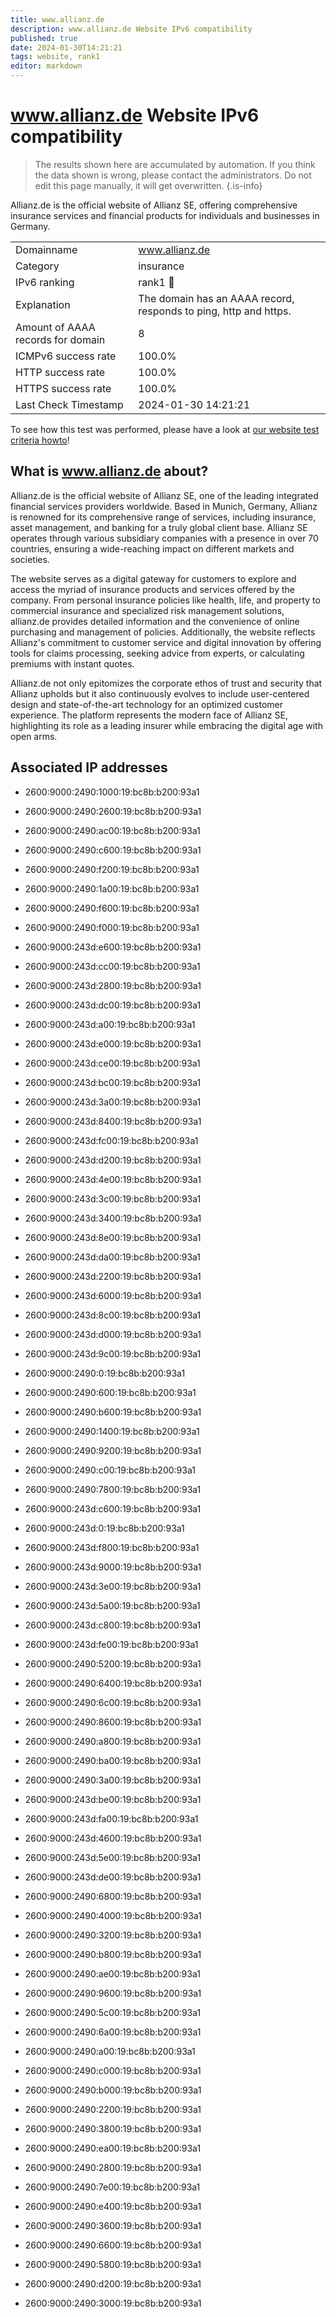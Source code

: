 ```yaml
---
title: www.allianz.de
description: www.allianz.de Website IPv6 compatibility
published: true
date: 2024-01-30T14:21:21
tags: website, rank1
editor: markdown
---
```


# www.allianz.de Website IPv6 compatibility

> The results shown here are accumulated by automation. If you think the data shown is wrong, please contact the administrators. 
> Do not edit this page manually, it will get overwritten.
{.is-info}

Allianz.de is the official website of Allianz SE, offering comprehensive insurance services and financial products for individuals and businesses in Germany.


|   |   |
| - | - |
| Domainname | www.allianz.de
| Category | insurance |
| IPv6 ranking | rank1 :1st_place_medal: |
| Explanation | The domain has an AAAA record, responds to ping, http and https. |
| Amount of AAAA records for domain | 8 |
| ICMPv6 success rate | 100.0%|
| HTTP success rate | 100.0% |
| HTTPS success rate | 100.0% |
| Last Check Timestamp | 2024-01-30 14:21:21 |

To see how this test was performed, please have a look at [our website test criteria howto](/howto/testcriteria/website)!


## What is www.allianz.de about?
Allianz.de is the official website of Allianz SE, one of the leading integrated financial services providers worldwide. Based in Munich, Germany, Allianz is renowned for its comprehensive range of services, including insurance, asset management, and banking for a truly global client base. Allianz SE operates through various subsidiary companies with a presence in over 70 countries, ensuring a wide-reaching impact on different markets and societies.

The website serves as a digital gateway for customers to explore and access the myriad of insurance products and services offered by the company. From personal insurance policies like health, life, and property to commercial insurance and specialized risk management solutions, allianz.de provides detailed information and the convenience of online purchasing and management of policies. Additionally, the website reflects Allianz's commitment to customer service and digital innovation by offering tools for claims processing, seeking advice from experts, or calculating premiums with instant quotes.

Allianz.de not only epitomizes the corporate ethos of trust and security that Allianz upholds but it also continuously evolves to include user-centered design and state-of-the-art technology for an optimized customer experience. The platform represents the modern face of Allianz SE, highlighting its role as a leading insurer while embracing the digital age with open arms.



## Associated IP addresses

- 2600:9000:2490:1000:19:bc8b:b200:93a1

- 2600:9000:2490:2600:19:bc8b:b200:93a1

- 2600:9000:2490:ac00:19:bc8b:b200:93a1

- 2600:9000:2490:c600:19:bc8b:b200:93a1

- 2600:9000:2490:f200:19:bc8b:b200:93a1

- 2600:9000:2490:1a00:19:bc8b:b200:93a1

- 2600:9000:2490:f600:19:bc8b:b200:93a1

- 2600:9000:2490:f000:19:bc8b:b200:93a1

- 2600:9000:243d:e600:19:bc8b:b200:93a1

- 2600:9000:243d:cc00:19:bc8b:b200:93a1

- 2600:9000:243d:2800:19:bc8b:b200:93a1

- 2600:9000:243d:dc00:19:bc8b:b200:93a1

- 2600:9000:243d:a00:19:bc8b:b200:93a1

- 2600:9000:243d:e000:19:bc8b:b200:93a1

- 2600:9000:243d:ce00:19:bc8b:b200:93a1

- 2600:9000:243d:bc00:19:bc8b:b200:93a1

- 2600:9000:243d:3a00:19:bc8b:b200:93a1

- 2600:9000:243d:8400:19:bc8b:b200:93a1

- 2600:9000:243d:fc00:19:bc8b:b200:93a1

- 2600:9000:243d:d200:19:bc8b:b200:93a1

- 2600:9000:243d:4e00:19:bc8b:b200:93a1

- 2600:9000:243d:3c00:19:bc8b:b200:93a1

- 2600:9000:243d:3400:19:bc8b:b200:93a1

- 2600:9000:243d:8e00:19:bc8b:b200:93a1

- 2600:9000:243d:da00:19:bc8b:b200:93a1

- 2600:9000:243d:2200:19:bc8b:b200:93a1

- 2600:9000:243d:6000:19:bc8b:b200:93a1

- 2600:9000:243d:8c00:19:bc8b:b200:93a1

- 2600:9000:243d:d000:19:bc8b:b200:93a1

- 2600:9000:243d:9c00:19:bc8b:b200:93a1

- 2600:9000:2490:0:19:bc8b:b200:93a1

- 2600:9000:2490:600:19:bc8b:b200:93a1

- 2600:9000:2490:b600:19:bc8b:b200:93a1

- 2600:9000:2490:1400:19:bc8b:b200:93a1

- 2600:9000:2490:9200:19:bc8b:b200:93a1

- 2600:9000:2490:c00:19:bc8b:b200:93a1

- 2600:9000:2490:7800:19:bc8b:b200:93a1

- 2600:9000:243d:c600:19:bc8b:b200:93a1

- 2600:9000:243d:0:19:bc8b:b200:93a1

- 2600:9000:243d:f800:19:bc8b:b200:93a1

- 2600:9000:243d:9000:19:bc8b:b200:93a1

- 2600:9000:243d:3e00:19:bc8b:b200:93a1

- 2600:9000:243d:5a00:19:bc8b:b200:93a1

- 2600:9000:243d:c800:19:bc8b:b200:93a1

- 2600:9000:243d:fe00:19:bc8b:b200:93a1

- 2600:9000:2490:5200:19:bc8b:b200:93a1

- 2600:9000:2490:6400:19:bc8b:b200:93a1

- 2600:9000:2490:6c00:19:bc8b:b200:93a1

- 2600:9000:2490:8600:19:bc8b:b200:93a1

- 2600:9000:2490:a800:19:bc8b:b200:93a1

- 2600:9000:2490:ba00:19:bc8b:b200:93a1

- 2600:9000:2490:3a00:19:bc8b:b200:93a1

- 2600:9000:243d:be00:19:bc8b:b200:93a1

- 2600:9000:243d:fa00:19:bc8b:b200:93a1

- 2600:9000:243d:4600:19:bc8b:b200:93a1

- 2600:9000:243d:5e00:19:bc8b:b200:93a1

- 2600:9000:243d:de00:19:bc8b:b200:93a1

- 2600:9000:2490:6800:19:bc8b:b200:93a1

- 2600:9000:2490:4000:19:bc8b:b200:93a1

- 2600:9000:2490:3200:19:bc8b:b200:93a1

- 2600:9000:2490:b800:19:bc8b:b200:93a1

- 2600:9000:2490:ae00:19:bc8b:b200:93a1

- 2600:9000:2490:9600:19:bc8b:b200:93a1

- 2600:9000:2490:5c00:19:bc8b:b200:93a1

- 2600:9000:2490:6a00:19:bc8b:b200:93a1

- 2600:9000:2490:a00:19:bc8b:b200:93a1

- 2600:9000:2490:c000:19:bc8b:b200:93a1

- 2600:9000:2490:b000:19:bc8b:b200:93a1

- 2600:9000:2490:2200:19:bc8b:b200:93a1

- 2600:9000:2490:3800:19:bc8b:b200:93a1

- 2600:9000:2490:ea00:19:bc8b:b200:93a1

- 2600:9000:2490:2800:19:bc8b:b200:93a1

- 2600:9000:2490:7e00:19:bc8b:b200:93a1

- 2600:9000:2490:e400:19:bc8b:b200:93a1

- 2600:9000:2490:3600:19:bc8b:b200:93a1

- 2600:9000:2490:6600:19:bc8b:b200:93a1

- 2600:9000:2490:5800:19:bc8b:b200:93a1

- 2600:9000:2490:d200:19:bc8b:b200:93a1

- 2600:9000:2490:3000:19:bc8b:b200:93a1

